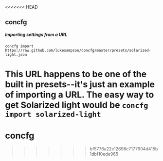 <<<<<<< HEAD
## concfg

##### Importing settings from a URL

```
concfg import https://raw.github.com/lukesampson/concfg/master/presets/solarized-light.json

```
This URL happens to be one of the built in presets--it's just an example of importing a URL. The easy way to get Solarized light would be `concfg import solarized-light`
=======
# concfg
>>>>>>> bf5776a22e12698c7177904d415b1dbf10ede965
